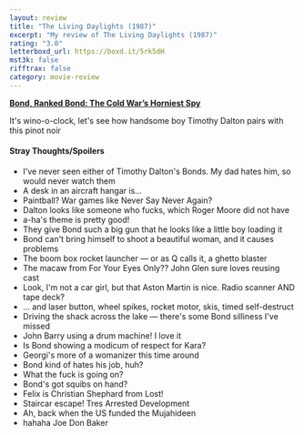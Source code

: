 ```yaml
---
layout: review
title: "The Living Daylights (1987)"
excerpt: "My review of The Living Daylights (1987)"
rating: "3.0"
letterboxd_url: https://boxd.it/5rk5dH
mst3k: false
rifftrax: false
category: movie-review
---
```


<b><a href="https://boxd.it/r6gwI" target="_blank" rel="noopener">Bond, Ranked Bond: The Cold War’s Horniest Spy</a></b>

It's wino-o-clock, let's see how handsome boy Timothy Dalton pairs with this pinot noir

#### Stray Thoughts/Spoilers

- I've never seen either of Timothy Dalton's Bonds. My dad hates him, so would never watch them
- A desk in an aircraft hangar is...
- Paintball? War games like Never Say Never Again?
- Dalton looks like someone who fucks, which Roger Moore did not have
- a-ha's theme is pretty good!
- They give Bond such a big gun that he looks like a little boy loading it
- Bond can't bring himself to shoot a beautiful woman, and it causes problems
- The boom box rocket launcher — or as Q calls it, a ghetto blaster
- The macaw from For Your Eyes Only?? John Glen sure loves reusing cast
- Look, I'm not a car girl, but that Aston Martin is nice. Radio scanner AND tape deck?
- ... and laser button, wheel spikes, rocket motor, skis, timed self-destruct
- Driving the shack across the lake — there's some Bond silliness I've missed
- John Barry using a drum machine! I love it
- Is Bond showing a modicum of respect for Kara?
- Georgi's more of a womanizer this time around
- Bond kind of hates his job, huh?
- What the fuck is going on?
- Bond's got squibs on hand?
- Felix is Christian Shephard from Lost!
- Staircar escape! Tres Arrested Development
- Ah, back when the US funded the Mujahideen
- hahaha Joe Don Baker
